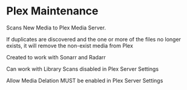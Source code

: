 # Plex Maintenance
 
Scans New Media to Plex Media Server. 

If duplicates are discovered and the one or more of the files no longer exists, it will remove the non-exist media from Plex

Created to work with Sonarr and Radarr

Can work with Library Scans disabled in Plex Server Settings

Allow Media Delation MUST be enabled in Plex Server Settings
